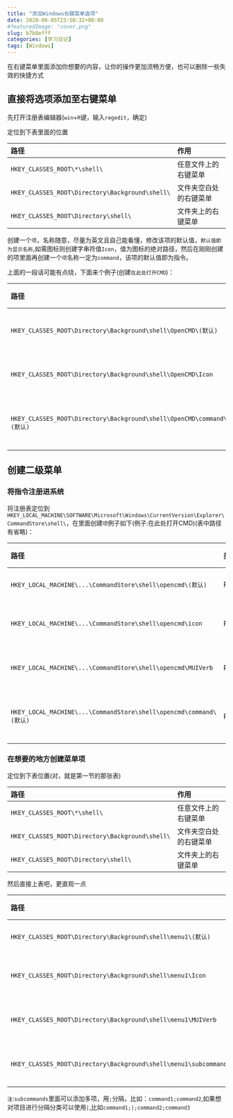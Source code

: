 ```yaml
---
title: "添加Windows右键菜单选项"
date: 2020-06-05T23:50:32+08:00
#featuredImage: "cover.png"
slug: b7b8efff
categories: [学习日记]
tags: [Windows]
---
```


在右键菜单里面添加你想要的内容，让你的操作更加流畅方便，也可以删除一些失效的快捷方式

<!--more-->

## 直接将选项添加至右键菜单

先打开注册表编辑器(`win`+`R`键，输入`regedit`，确定)

定位到下表里面的位置

|路径|作用|
|:-|:-|
|`HKEY_CLASSES_ROOT\*\shell\`|任意文件上的右键菜单|
|`HKEY_CLASSES_ROOT\Directory\Background\shell\`|文件夹空白处的右键菜单|
|`HKEY_CLASSES_ROOT\Directory\shell\`|文件夹上的右键菜单|

创建一个`项`，名称随意，尽量为英文且自己能看懂，修改该项的默认值，`默认值即为显示名称`,如需图标则创建字串符值`Icon`，值为图标的绝对路径，然后在刚刚创建的项里面再创建一个`项`名称一定为`command`，该项的默认值即为指令。

上面的一段话可能有点绕，下面来个例子(创建`在此处打开CMD`)：

|路径|类型|值|作用|
|:-|:-|:-|:-|
|`HKEY_CLASSES_ROOT\Directory\Background\shell\OpenCMD\(默认)`|REG_SZ|在此处打开CMD|显示名称|
|`HKEY_CLASSES_ROOT\Directory\Background\shell\OpenCMD\Icon`|REG_SZ|cmd.exe|显示图标|
|`HKEY_CLASSES_ROOT\Directory\Background\shell\OpenCMD\command\(默认)`|REG_SZ|cmd.exe|操作&指令|

## 创建二级菜单

### 将指令注册进系统

将注册表定位到`HKEY_LOCAL_MACHINE\SOFTWARE\Microsoft\Windows\CurrentVersion\Explorer\CommandStore\shell\`，在里面创建`项`例子如下(例子:在此处打开CMD)(表中路径有省略)：

|路径|类型|值|作用|
|:-|:-|:-|:-|
|`HKEY_LOCAL_MACHINE\...\CommandStore\shell\opencmd\(默认)`|REG_SZ|`空`|无作用|
|`HKEY_LOCAL_MACHINE\...\CommandStore\shell\opencmd\icon`|REG_SZ|cmd.exe|显示图标|
|`HKEY_LOCAL_MACHINE\...\CommandStore\shell\opencmd\MUIVerb`|REG_SZ|在此处打开CMD|显示名称|
|`HKEY_LOCAL_MACHINE\...\CommandStore\shell\opencmd\command\(默认)`|REG_SZ|cmd.exe|操作&指令|

### 在想要的地方创建菜单项

定位到下表位置(对，就是第一节的那张表)

|路径|作用|
|:-|:-|
|`HKEY_CLASSES_ROOT\*\shell\`|任意文件上的右键菜单|
|`HKEY_CLASSES_ROOT\Directory\Background\shell\`|文件夹空白处的右键菜单|
|`HKEY_CLASSES_ROOT\Directory\shell\`|文件夹上的右键菜单|

然后直接上表吧，更直观一点

|路径|类型|值|作用|
|:-|:-|:-|:-|
|`HKEY_CLASSES_ROOT\Directory\Background\shell\menu1\(默认)`|REG_SZ|`空`|无作用|
|`HKEY_CLASSES_ROOT\Directory\Background\shell\menu1\Icon`|REG_SZ||显示图标|
|`HKEY_CLASSES_ROOT\Directory\Background\shell\menu1\MUIVerb`|REG_SZ|快捷操作|显示名称|
|`HKEY_CLASSES_ROOT\Directory\Background\shell\menu1\subcommands`|REG_SZ|opencmd;|菜单项目|

`注`:`subcommands`里面可以添加多项，用`;`分隔，比如：`command1;command2`,如果想对项目进行分隔分类可以使用`|`,比如`command1;|;command2;command3`
